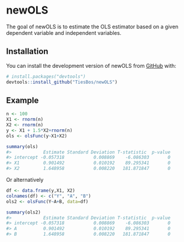 
<!-- README.md is generated from README.Rmd. Please edit that file -->

# newOLS

<!-- badges: start -->
<!-- badges: end -->

The goal of newOLS is to estimate the OLS estimator based on a given
dependent variable and independent variables.

## Installation

You can install the development version of newOLS from
[GitHub](https://github.com/TiesBos/newOLS) with:

``` r
# install.packages("devtools")
devtools::install_github("TiesBos/newOLS")
```

## Example

``` r
n <- 100
X1 <- rnorm(n)
X2 <- rnorm(n)
y <- X1 + 1.5*X2+rnorm(n)
ols <- olsFunc(y~X1+X2)

summary(ols)
#>            Estimate Standard Deviation T-statistic  p-value
#> intercept -0.057318           0.008869    -6.086303       0
#> X1         0.901492           0.010192    89.295341       0
#> X2         1.648958           0.008220   181.871847       0
```

Or alternatively

``` r
df <- data.frame(y,X1, X2)
colnames(df) <- c("Y", "A", "B")
ols2 <- olsFunc(Y~A+B, data=df)

summary(ols2)
#>            Estimate Standard Deviation T-statistic  p-value
#> intercept -0.057318           0.008869    -6.086303       0
#> A          0.901492           0.010192    89.295341       0
#> B          1.648958           0.008220   181.871847       0
```
